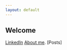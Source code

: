 ```yaml
---
layout: default
---
```


## Welcome

[LinkedIn](https://www.linkedin.com/in/owen-williams-6768071b7)
[About me](./another-page.html).
[Posts]


